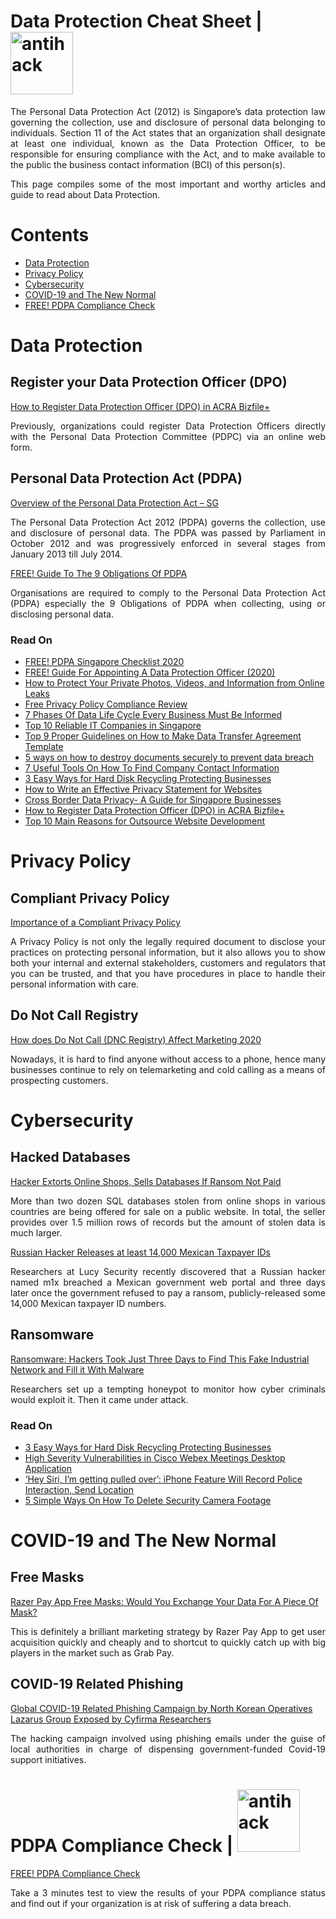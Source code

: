 # Data Protection Cheat Sheet | <img width="100" src="https://zetc0de.github.io/images/bugbounty/antihack/logo.png" alt="antihack">


<p align="justify">The Personal Data Protection Act (2012) is Singapore’s data protection law governing the collection, use and disclosure of personal data belonging to individuals.  Section 11 of the Act states that an organization shall designate at least one individual, known as the Data Protection Officer, to be responsible for ensuring compliance with the Act, and to make available to the public the business contact information (BCI) of this person(s).</p>

<p align="justify">This page compiles some of the most important and worthy articles and guide to read about Data Protection.</p>

# Contents
* [Data Protection](/README.md#data-protection)
* [Privacy Policy](/README.md#privacy-policy)
* [Cybersecurity](/README.md#cybersecurity)
* [COVID-19 and The New Normal](/README.md#covid-19-and-the-new-normal)
* [FREE! PDPA Compliance Check](/README.md#pdpa-compliance-check--)




# Data Protection

## Register your Data Protection Officer (DPO)
[How to Register Data Protection Officer (DPO) in ACRA Bizfile+](https://www.privacy.com.sg/resources/register-data-protection-officer-dpo/)<p align="justify">Previously, organizations could register Data Protection Officers directly with the Personal Data Protection Committee (PDPC) via an online web form.</p>

## Personal Data Protection Act (PDPA)
[Overview of the Personal Data Protection Act – SG](https://www.privacy.com.sg/resources/overview-of-the-personal-data-protection-act-singapore/)<p align="justify">The Personal Data Protection Act 2012 (PDPA) governs the collection, use and disclosure of personal data. The PDPA was passed by Parliament in October 2012 and was progressively enforced in several stages from January 2013 till July 2014.</p>

[FREE! Guide To The 9 Obligations Of PDPA](https://www.privacy.com.sg/resources/9-obligations-of-pdpa/)<p align="justify">Organisations are required to comply to the Personal Data Protection Act (PDPA) especially the 9 Obligations of PDPA when collecting, using or disclosing personal data.</p>

### Read On
* [FREE! PDPA Singapore Checklist 2020](https://www.privacy.com.sg/resources/pdpa-singapore-checklist/)
* [FREE! Guide For Appointing A Data Protection Officer (2020)](https://www.privacy.com.sg/resources/appointing-a-data-protection-officer/)
* [How to Protect Your Private Photos, Videos, and Information from Online Leaks](https://www.privacy.com.sg/cybersecurity/how-to-protect-your-private-photos-videos-and-information-from-online-leaks/)
* [Free Privacy Policy Compliance Review](https://www.privacy.com.sg/resources/free-privacy-policy-review/)
* [7 Phases Of Data Life Cycle Every Business Must Be Informed](https://www.privacy.com.sg/resources/7-phases-of-data-life-cycle-business/)
* [Top 10 Reliable IT Companies in Singapore](https://www.privacy.com.sg/resources/free-privacy-policy-review/)
* [Top 9 Proper Guidelines on How to Make Data Transfer Agreement Template](https://www.privacy.com.sg/resources/step-data-transfer-agreement-template/)
* [5 ways on how to destroy documents securely to prevent data breach](https://www.privacy.com.sg/resources/5-way-how-to-destroy-documents-proper/)
* [7 Useful Tools On How To Find Company Contact Information](https://www.privacy.com.sg/resources/how-to-find-company-contact-information/)
* [3 Easy Ways for Hard Disk Recycling Protecting Businesses](https://www.privacy.com.sg/resources/3-easy-steps-hard-disk-recycling/)
* [How to Write an Effective Privacy Statement for Websites](https://www.privacy.com.sg/resources/write-privacy-statement-for-website/)
* [Cross Border Data Privacy- A Guide for Singapore Businesses](https://www.privacy.com.sg/resources/cross-border-data-privacy-singapore/)
* [How to Register Data Protection Officer (DPO) in ACRA Bizfile+](https://www.privacy.com.sg/resources/register-data-protection-officer-dpo/)
* [Top 10 Main Reasons for Outsource Website Development](https://www.privacy.com.sg/resources/top-10-outsource-website-development/)
# Privacy Policy

## Compliant Privacy Policy
[Importance of a Compliant Privacy Policy](https://www.privacy.com.sg/resources/free-privacy-policy-review/)<p align="justify">A Privacy Policy is not only the legally required document to disclose your practices on protecting personal information, but it also allows you to show both your internal and external stakeholders, customers and regulators that you can be trusted, and that you have procedures in place to handle their personal information with care.</p>

## Do Not Call Registry
[How does Do Not Call (DNC Registry) Affect Marketing 2020](https://www.privacy.com.sg/resources/dnc-registry/)<p align="justify">Nowadays, it is hard to find anyone without access to a phone, hence many businesses continue to rely on telemarketing and cold calling as a means of prospecting customers.</p>

# Cybersecurity

## Hacked Databases
[Hacker Extorts Online Shops, Sells Databases If Ransom Not Paid](https://www.privacy.com.sg/cybersecurity/hacker-extorts-online-shops-sells-databases-if-ransom-not-paid/)<p align="justify">More than two dozen SQL databases stolen from online shops in various countries are being offered for sale on a public website. In total, the seller provides over 1.5 million rows of records but the amount of stolen data is much larger.</p>

[Russian Hacker Releases at least 14,000 Mexican Taxpayer IDs](https://www.privacy.com.sg/databreach/russian-hacker-releases-at-least-14000-mexican-taxpayer-ids/)<p align="justify">Researchers at Lucy Security recently discovered that a Russian hacker named m1x breached a Mexican government web portal and three days later once the government refused to pay a ransom, publicly-released some 14,000 Mexican taxpayer ID numbers.</p>


## Ransomware
[Ransomware: Hackers Took Just Three Days to Find This Fake Industrial Network and Fill it With Malware](https://www.privacy.com.sg/cybersecurity/ransomware-hackers-took-just-three-days-to-find-this-fake-industrial-network-and-fill-it-with-malware/)<p align="justify">Researchers set up a tempting honeypot to monitor how cyber criminals would exploit it. Then it came under attack.</p>

### Read On
* [3 Easy Ways for Hard Disk Recycling Protecting Businesses](https://www.privacy.com.sg/resources/3-easy-steps-hard-disk-recycling/)
* [High Severity Vulnerabilities in Cisco Webex Meetings Desktop Application](https://www.privacy.com.sg/softwareupdates/high-severity-vulnerabilities-in-cisco-webex-meetings-desktop-application/)
* [‘Hey Siri, I’m getting pulled over’: iPhone Feature Will Record Police Interaction, Send Location](https://www.privacy.com.sg/softwareupdates/hey-siri-im-getting-pulled-over-iphone-feature-will-record-police-interaction-send-location/)
* [5 Simple Ways On How To Delete Security Camera Footage](https://www.privacy.com.sg/resources/how-to-delete-security-camera-footage/)


# COVID-19 and The New Normal

## Free Masks
[Razer Pay App Free Masks: Would You Exchange Your Data For A Piece Of Mask?](https://www.privacy.com.sg/privacy/razer-pay-app/)<p align="justify">This is definitely a brilliant marketing strategy by Razer Pay App to get user acquisition quickly and cheaply and to shortcut to quickly catch up with big players in the market such as Grab Pay.</p>

## COVID-19 Related Phishing
[Global COVID-19 Related Phishing Campaign by North Korean Operatives Lazarus Group Exposed by Cyfirma Researchers](https://www.privacy.com.sg/covid/global-covid-19-related-phishing-campaign-by-north-korean-operatives-lazarus-group-exposed-by-cyfirma-researchers/)<p align="justify">The hacking campaign involved using phishing emails under the guise of local authorities in charge of dispensing government-funded Covid-19 support initiatives. </p>

# PDPA Compliance Check | <img width="100" src="https://zetc0de.github.io/images/bugbounty/antihack/logo.png" alt="antihack">
[FREE! PDPA Compliance Check](https://www.privacy.com.sg/resources/free-pdpa-compliance-checkup/)<p align="justify">Take a 3 minutes test to view the results of your PDPA compliance status and find out if your organization is at risk of suffering a data breach.</p>


